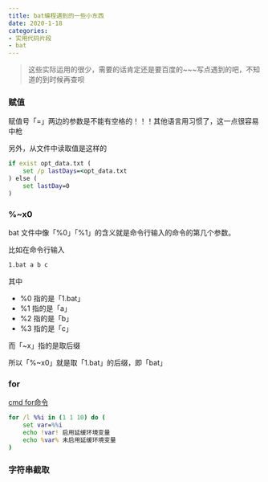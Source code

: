 ```yaml
---
title: bat编程遇到的一些小东西
date: 2020-1-18
categories: 
- 实用代码片段
- bat
---
```


> 这些实际运用的很少，需要的话肯定还是要百度的~~~写点遇到的吧，不知道的到时候再查呗

### 赋值

赋值号「=」两边的参数是不能有空格的！！！其他语言用习惯了，这一点很容易中枪

另外，从文件中读取值是这样的

```cmd
if exist opt_data.txt (
    set /p lastDays=<opt_data.txt
) else (
    set lastDay=0
)
```

### %~x0

bat 文件中像「%0」「%1」的含义就是命令行输入的命令的第几个参数。

比如在命令行输入

```cmd
1.bat a b c
```

其中
- %0 指的是「1.bat」
- %1 指的是「a」
- %2 指的是「b」
- %3 指的是「c」

而「~x」指的是取后缀

所以「%~x0」就是取「1.bat」的后缀，即「bat」

### for

[cmd for命令](https://blog.csdn.net/Ctrain/article/details/47917573)

```cmd
for /l %%i in (1 1 10) do (
    set var=%%i
    echo !var! 启用延缓环境变量
    echo %var% 未启用延缓环境变量
)
```

### 字符串截取





